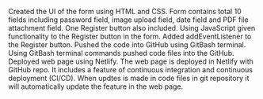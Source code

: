 Created the UI of the form using HTML and CSS.
Form contains total 10 fields including password field, image upload field, date field and PDF file attachment field.
One Register button also included.
Using JavaScript given functionality to the Register button in the form.
Added addEventListener to the Register button.
Pushed the code into GitHub using GitBash terminal.
Using GitBash terminal commands pushed code files into the GitHub.
Deployed web page using Netlify.
The web page is deployed in Netlify with GitHub repo.
It includes a feature of continuous integration and continuous deployment (CI/CD).
When updtes is made in code files in git repository it will automatically update the feature in the web page.
